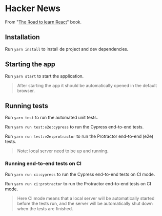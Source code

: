 # Hacker News

From "[The Road to learn React](https://leanpub.com/the-road-to-learn-react)" book.

## Installation

Run `yarn install` to install de project and dev dependencies.

## Starting the app

Run `yarn start` to start the application.

> After starting the app it should be automatically opened in the default browser.

## Running tests

Run `yarn test` to run the automated unit tests.

Run `yarn run test:e2e:cypress` to run the Cypress end-to-end tests.

Run `yarn run test:e2e:protractor` to run the Protractor end-to-end (e2e) tests.

> Note: local server need to be up and running.

### Running end-to-end tests on CI

Run `yarn run ci:cypress` to run the Cypress end-to-end tests on CI mode.

Run `yarn run ci:protractor` to run the Protractor end-to-end tests on CI mode.

> Here CI mode means that a local server will be automatically started before the tests run, and the server will be automatically shut down when the tests are finished.
